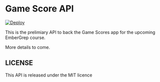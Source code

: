 # Game Score API

[![Deploy](https://www.herokucdn.com/deploy/button.svg)](https://heroku.com/deploy)


This is the prelimiary API to back the Game Scores app for the upcoming EmberGrep course.

More details to come.

## LICENSE

This API is released under the MIT licence
